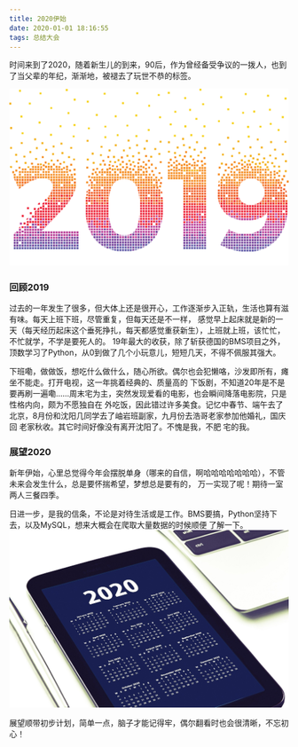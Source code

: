 ```yaml
---
title: 2020伊始
date: 2020-01-01 18:16:55
tags: 总结大会
---
```

时间来到了2020，随着新生儿的到来，90后，作为曾经备受争议的一拨人，也到了当父辈的年纪，渐渐地，被褪去了玩世不恭的标签。

<!--more-->
![2019](https://raw.githubusercontent.com/God-JohnDiamond/BlogSource/master/image/2019-image-2020-01-01.png)
### 回顾2019
过去的一年发生了很多，但大体上还是很开心，工作逐渐步入正轨，生活也算有滋有味。每天上班下班，尽管重复，但每天还是不一样，
感觉早上起床就是新的一天（每天经历起床这个垂死挣扎，每天都感觉重获新生），上班就上班，该忙忙，不忙就学，不学是要死人的。
19年最大的收获，除了斩获德国的BMS项目之外，顶数学习了Python，从0到做了几个小玩意儿，短短几天，不得不佩服其强大。

下班嘞，做做饭，想吃什么做什么，随心所欲。偶尔也会犯懒咯，沙发即所有，瘫坐不能走。打开电视，这一年挑着经典的、质量高的
下饭剧，不知道20年是不是要再刷一遍嘞……周末宅为主，突然发现爱看的电影，也会瞬间降落电影院，只是性格内向，颇为不愿独自在
外吃饭，因此错过许多美食。记忆中春节、端午去了北京，8月份和沈阳几同学去了岫岩班副家，九月份去浩哥老家参加他婚礼，国庆回
老家秋收。其它时间好像没有离开沈阳了。不愧是我，不肥 宅的我。

### 展望2020
新年伊始，心里总觉得今年会摆脱单身（哪来的自信，啊哈哈哈哈哈哈哈），不管未来会发生什么，总是要怀揣希望，梦想总是要有的，
万一实现了呢！期待一室两人三餐四季。

日进一步，是我的信条，不论是对待生活或是工作。BMS要搞，Python坚持下去，以及MySQL，想来大概会在爬取大量数据的时候顺便
了解一下。
![2020](https://raw.githubusercontent.com/God-JohnDiamond/BlogSource/master/image/2020-calendar-2020-01-01.jpg)

展望顺带初步计划，简单一点，脑子才能记得牢，偶尔翻看时也会很清晰，不忘初心！